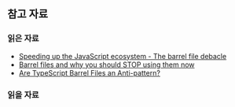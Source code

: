 ## 참고 자료

### 읽은 자료

- [Speeding up the JavaScript ecosystem - The barrel file debacle](https://marvinh.dev/blog/speeding-up-javascript-ecosystem-part-7/)
- [Barrel files and why you should STOP using them now](https://dev.to/tassiofront/barrel-files-and-why-you-should-stop-using-them-now-bc4)
- [Are TypeScript Barrel Files an Anti-pattern?](https://steven-lemon182.medium.com/are-typescript-barrel-files-an-anti-pattern-72a713004250)

### 읽을 자료
